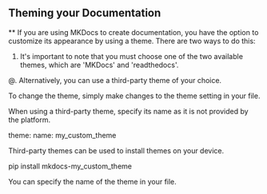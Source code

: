 ## Theming your Documentation

** If you are using MKDocs to create documentation, you have the option to customize its appearance by using a theme. There are two ways to do this:

1. It's important to note that you must choose one of the two available themes, which are 'MKDocs' and 'readthedocs'.

@. Alternatively, you can use a third-party theme of your choice.

To change the theme, simply make changes to the theme setting in your file.

When using a third-party theme, specify its name as it is not provided by the platform.

  theme:
    name: my_custom_theme

Third-party themes can be used to install themes on your device.

  pip install mkdocs-my_custom_theme

You can specify the name of the theme in your file.
